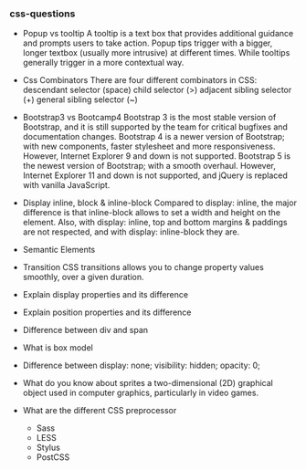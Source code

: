### css-questions

- Popup vs tooltip
A tooltip is a text box that provides additional guidance and prompts users to take action. Popup tips trigger with a bigger, longer textbox (usually more intrusive) at different times. While tooltips generally trigger in a more contextual way.

- Css Combinators
There are four different combinators in CSS:
descendant selector (space)
child selector (>)
adjacent sibling selector (+)
general sibling selector (~)

- Bootstrap3 vs Bootcamp4
Bootstrap 3 is the most stable version of Bootstrap, and it is still supported by the team for critical bugfixes and documentation changes.
Bootstrap 4 is a newer version of Bootstrap; with new components, faster stylesheet and more responsiveness. However, Internet Explorer 9 and down is not supported.
Bootstrap 5 is the newest version of Bootstrap; with a smooth overhaul. However, Internet Explorer 11 and down is not supported, and jQuery is replaced with vanilla JavaScript.

- Display inline, block & inline-block
Compared to display: inline, the major difference is that inline-block allows to set a width and height on the element. Also, with display: inline, top and bottom margins & paddings are not respected, and with display: inline-block they are.

- Semantic Elements

- Transition
CSS transitions allows you to change property values smoothly, over a given duration.

- Explain display properties and its difference
- Explain position properties and its difference
- Difference between div and span
- What is box model
- Difference between display: none; visibility: hidden; opacity: 0;
- What do you know about sprites
a two-dimensional (2D) graphical object used in computer graphics, particularly in video games.

- What are the different CSS preprocessor
  - Sass
  - LESS
  - Stylus
  - PostCSS
